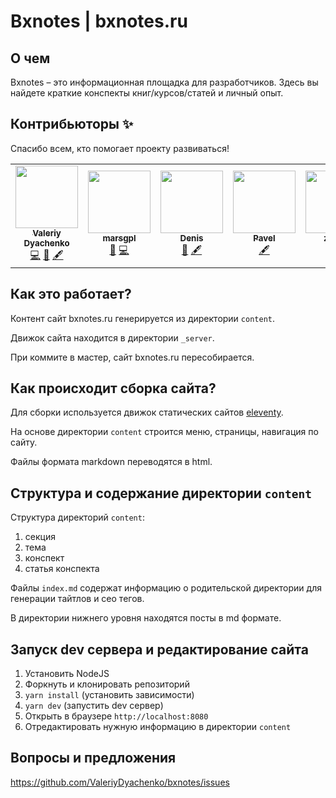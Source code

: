 # Bxnotes | bxnotes.ru

## О чем

Bxnotes &ndash; это информационная площадка для разработчиков. Здесь вы найдете краткие конспекты книг/курсов/статей и личный опыт.

## Контрибьюторы ✨

 Спасибо всем, кто помогает проекту развиваться!

<!-- ALL-CONTRIBUTORS-LIST:START - Do not remove or modify this section -->
<!-- prettier-ignore-start -->
<!-- markdownlint-disable -->
<table>
  <tr>
    <td align="center"><a href="https://github.com/ValeriyDyachenko"><img src="https://avatars0.githubusercontent.com/u/26274813?v=4" width="100px;" alt=""/><br /><sub><b>Valeriy Dyachenko</b></sub></a><br /><a href="https://github.com/ValeriyDyachenko/bxnotes/commits?author=ValeriyDyachenko" title="Code">💻</a> <a href="#design-ValeriyDyachenko" title="Design">🎨</a> <a href="#content-ValeriyDyachenko" title="Content">🖋</a></td>
    <td align="center"><a href="http://lemix.net"><img src="https://avatars1.githubusercontent.com/u/1058743?v=4" width="100px;" alt=""/><br /><sub><b>marsgpl</b></sub></a><br /><a href="#maintenance-marsgpl" title="Maintenance">🚧</a> <a href="https://github.com/ValeriyDyachenko/bxnotes/commits?author=marsgpl" title="Code">💻</a></td>
    <td align="center"><a href="https://ingodwetrust.ru"><img src="https://avatars1.githubusercontent.com/u/43764701?v=4" width="100px;" alt=""/><br /><sub><b>Denis</b></sub></a><br /><a href="#ideas-zlocate" title="Ideas, Planning, & Feedback">🤔</a> <a href="#content-zlocate" title="Content">🖋</a></td>
    <td align="center"><a href="https://paulcodeman.github.io"><img src="https://avatars2.githubusercontent.com/u/27310867?v=4" width="100px;" alt=""/><br /><sub><b>Pavel</b></sub></a><br /><a href="#content-paulcodeman" title="Content">🖋</a></td>
    <td align="center"><a href="https://github.com/zikfrid"><img src="https://avatars3.githubusercontent.com/u/14260015?v=4" width="100px;" alt=""/><br /><sub><b>zikfrid</b></sub></a><br /><a href="#content-zikfrid" title="Content">🖋</a></td>
  </tr>
</table>

<!-- markdownlint-enable -->
<!-- prettier-ignore-end -->
<!-- ALL-CONTRIBUTORS-LIST:END -->

## Как это работает?

Контент сайт bxnotes.ru генерируется из директории ```content```.

Движок сайта находится в директории ```_server```.

При коммите в мастер, сайт bxnotes.ru пересобирается.

## Как происходит сборка сайта?

Для сборки используется движок статических сайтов <a href="https://www.11ty.io/" target="_blank">eleventy</a>. 

На основе директории ```content``` строится меню, страницы, навигация по сайту. 

Файлы формата markdown переводятся в html.

## Структура и содержание директории ```content```

Структура директорий ```content```:
1) секция
2) тема
3) конспект
4) статья конспекта

Файлы ```index.md``` содержат информацию о родительской директории для генерации тайтлов и сео тегов.

В директории нижнего уровня находятся посты в md формате.

## Запуск dev сервера и редактирование сайта

1. Установить NodeJS
2. Форкнуть и клонировать репозиторий
3. ```yarn install``` (установить зависимости)
4. ```yarn dev``` (запустить dev сервер)
5. Открыть в браузере ```http://localhost:8080```
6. Отредактировать нужную информацию в директории ```content```

## Вопросы и предложения

https://github.com/ValeriyDyachenko/bxnotes/issues
